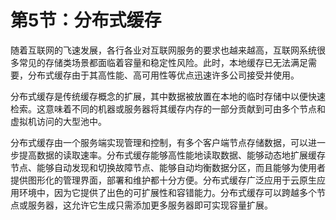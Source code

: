 # 第5节：分布式缓存

随着互联网的飞速发展，各行各业对互联网服务的要求也越来越高，互联网系统很多常见的存储类场景都面临着容量和稳定性风险。此时，本地缓存已无法满足需要，分布式缓存由于其高性能、高可用性等优点迅速许多公司接受并使用。

分布式缓存是传统缓存概念的扩展，其中数据被放置在本地的临时存储中以便快速检索。这意味着不同的机器或服务器将其缓存内存的一部分贡献到可由多个节点和虚拟机访问的大型池中。

分布式缓存由一个服务端实现管理和控制，有多个客户端节点存储数据，可以进一步提高数据的读取速率。分布式缓存能够高性能地读取数据、能够动态地扩展缓存节点、能够自动发现和切换故障节点、能够自动均衡数据分区，而且能够为使用者提供图形化的管理界面，部署和维护都十分方便。分布式缓存广泛应用于云原生应用环境中，因为它提供了出色的可扩展性和容错能力。分布式缓存可以跨越多个节点或服务器，这允许它生成只需添加更多服务器即可实现容量扩展。